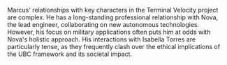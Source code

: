 Marcus' relationships with key characters in the Terminal Velocity project are complex. He has a long-standing professional relationship with Nova, the lead engineer, collaborating on new autonomous technologies. However, his focus on military applications often puts him at odds with Nova's holistic approach. His interactions with Isabella Torres are particularly tense, as they frequently clash over the ethical implications of the UBC framework and its societal impact.
